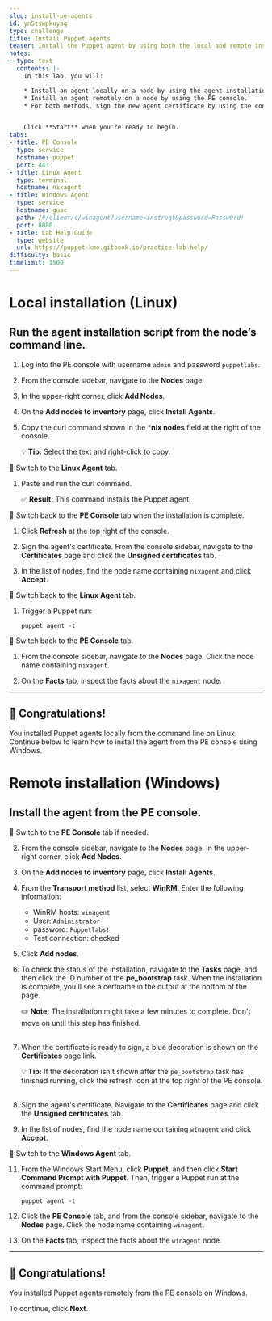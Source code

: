 ```yaml
---
slug: install-pe-agents
id: yn5tswpkuyaq
type: challenge
title: Install Puppet agents
teaser: Install the Puppet agent by using both the local and remote installation methods.
notes:
- type: text
  contents: |-
    In this lab, you will:

    * Install an agent locally on a node by using the agent installation script.
    * Install an agent remotely on a node by using the PE console.
    * For both methods, sign the new agent certificate by using the console.


    Click **Start** when you're ready to begin.
tabs:
- title: PE Console
  type: service
  hostname: puppet
  port: 443
- title: Linux Agent
  type: terminal
  hostname: nixagent
- title: Windows Agent
  type: service
  hostname: guac
  path: /#/client/c/winagent?username=instruqt&password=Passw0rd!
  port: 8080
- title: Lab Help Guide
  type: website
  url: https://puppet-kmo.gitbook.io/practice-lab-help/
difficulty: basic
timelimit: 1500
---
```

Local installation (Linux)
========
## Run the agent installation script from the node’s command line.

1. Log into the PE console with username `admin` and password `puppetlabs`.

1. From the console sidebar, navigate to the **Nodes** page.

1. In the upper-right corner, click **Add Nodes**.

1. On the **Add nodes to inventory** page, click **Install Agents**.

1. Copy the curl command shown in the ***nix nodes** field at the right of the console.

    💡 **Tip:** Select the text and right-click to copy.

🔀 Switch to the **Linux Agent** tab.
1. Paste and run the curl command.

    ✅ **Result:** This command installs the Puppet agent.

🔀 Switch back to the **PE Console** tab when the installation is complete.

1. Click **Refresh** at the top right of the console.

1. Sign the agent's certificate. From the console sidebar, navigate to the **Certificates** page and click the **Unsigned certificates** tab.

1. In the list of nodes, find the node name containing `nixagent` and click **Accept**.

🔀 Switch back to the **Linux Agent** tab.

1. Trigger a Puppet run:
     ```
     puppet agent -t
     ```

🔀 Switch back to the **PE Console** tab.

1. From the console sidebar, navigate to the **Nodes** page. Click the node name containing `nixagent`.

1. On the **Facts** tab, inspect the facts about the `nixagent` node.

---

## 🎈 **Congratulations!**
You installed Puppet agents locally from the command line on Linux. Continue below to learn how to install the agent from the PE console using Windows.

Remote installation (Windows)
========
## Install the agent from the PE console.

🔀 Switch to the **PE Console** tab if needed.

2. From the console sidebar, navigate to the **Nodes** page. In the upper-right corner, click **Add Nodes**.

3. On the **Add nodes to inventory** page, click **Install Agents**.

4. From the **Transport method** list, select **WinRM**. Enter the following information:

     - WinRM hosts: `winagent`
     - User: `Administrator`
     - password: `Puppetlabs!`
     - Test connection: checked

5. Click **Add nodes**.

6. To check the status of the installation, navigate to the **Tasks** page, and then click the ID number of the **pe_bootstrap** task. When the installation is complete, you'll see a certname in the output at the bottom of the page.

    ✏️ **Note:** The installation might take a few minutes to complete. Don't move on until this step has finished.<br><br>

7. When the certificate is ready to sign, a blue decoration is shown on the **Certificates** page link.

    💡 **Tip:** If the decoration isn't shown after the `pe_bootstrap` task has finished running, click the refresh icon at the top right of the PE console.<br><br>

8. Sign the agent's certificate. Navigate to the **Certificates** page and click the **Unsigned certificates** tab.

9. In the list of nodes, find the node name containing `winagent` and click **Accept**.

🔀 Switch to the **Windows Agent** tab.

11. From the Windows Start Menu, click **Puppet**, and then click **Start Command Prompt with Puppet**. Then, trigger a Puppet run at the command prompt:
     ````
     puppet agent -t
     ````
12. Click the **PE Console** tab, and from the console sidebar, navigate to the **Nodes** page. Click the node name containing `winagent`.

1. On the **Facts** tab, inspect the facts about the `winagent` node.

---

## 🎈 **Congratulations!**
You installed Puppet agents remotely from the PE console on Windows.

To continue, click **Next**.